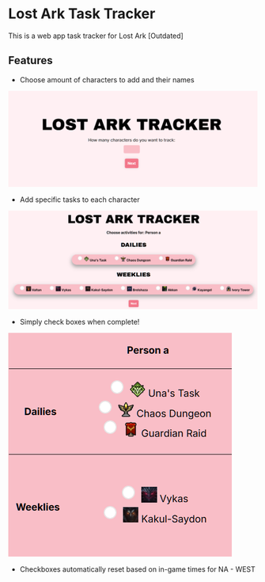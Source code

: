 # Lost Ark Task Tracker
This is a web app task tracker for Lost Ark [Outdated]

## Features
- Choose amount of characters to add and their names

![Home Screen](image.png)

- Add specific tasks to each character

![Add Tasks](image-2.png)

- Simply check boxes when complete!

![alt text](image-3.png)

- Checkboxes automatically reset based on in-game times for NA - WEST

